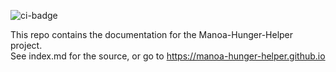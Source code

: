 ![ci-badge](https://github.com/manoa-hunger-helper/manoa-hunger-helper/workflows/manoa-hunger-helper/badge.svg)

This repo contains the documentation for the Manoa-Hunger-Helper project.  
See index.md for the source, or go to https://manoa-hunger-helper.github.io
